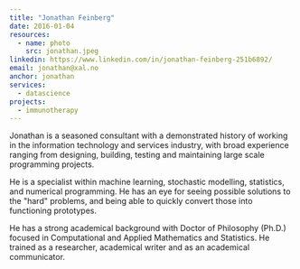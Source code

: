 ```yaml
---
title: "Jonathan Feinberg"
date: 2016-01-04 
resources:
  - name: photo
    src: jonathan.jpeg
linkedin: https://www.linkedin.com/in/jonathan-feinberg-251b6892/
email: jonathan@xal.no
anchor: jonathan
services:
  - datascience
projects:
  - immunotherapy
---
```


Jonathan is a seasoned consultant with a demonstrated history of working in the
information technology and services industry, with broad experience ranging
from designing, building, testing and maintaining large scale programming
projects.

<!--more-->

He is a specialist within machine learning, stochastic modelling, statistics,
and numerical programming. He has an eye for seeing possible solutions to the
"hard" problems, and being able to quickly convert those into functioning
prototypes.

He has a strong academical background with Doctor of Philosophy (Ph.D.) focused
in Computational and Applied Mathematics and Statistics. He trained as
a researcher, academical writer and as an academical communicator.
